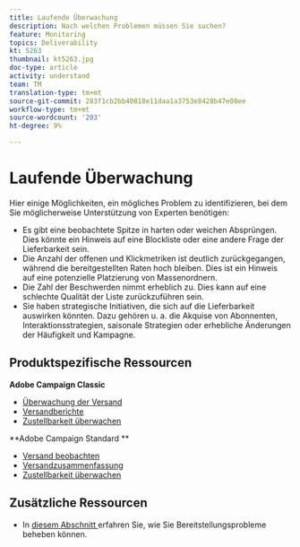 ```yaml
---
title: Laufende Überwachung
description: Nach welchen Problemen müssen Sie suchen?
feature: Monitoring
topics: Deliverability
kt: 5263
thumbnail: kt5263.jpg
doc-type: article
activity: understand
team: TM
translation-type: tm+mt
source-git-commit: 283f1cb2bb40818e11daa1a3753e8428b47e08ee
workflow-type: tm+mt
source-wordcount: '203'
ht-degree: 9%

---
```



# Laufende Überwachung

Hier einige Möglichkeiten, ein mögliches Problem zu identifizieren, bei dem Sie möglicherweise Unterstützung von Experten benötigen:

* Es gibt eine beobachtete Spitze in harten oder weichen Absprüngen. Dies könnte ein Hinweis auf eine Blockliste oder eine andere Frage der Lieferbarkeit sein.
* Die Anzahl der offenen und Klickmetriken ist deutlich zurückgegangen, während die bereitgestellten Raten hoch bleiben. Dies ist ein Hinweis auf eine potenzielle Platzierung von Massenordnern.
* Die Zahl der Beschwerden nimmt erheblich zu. Dies kann auf eine schlechte Qualität der Liste zurückzuführen sein.
* Sie haben strategische Initiativen, die sich auf die Lieferbarkeit auswirken könnten. Dazu gehören u. a. die Akquise von Abonnenten, Interaktionsstrategien, saisonale Strategien oder erhebliche Änderungen der Häufigkeit und Kampagne.

## Produktspezifische Ressourcen

**Adobe Campaign Classic**

* [Überwachung der Versand](https://experienceleague.adobe.com/docs/campaign-classic/using/sending-messages/monitoring-deliveries/about-delivery-monitoring.html)
* [Versandberichte](https://experienceleague.adobe.com/docs/campaign-classic/using/reporting/reports-on-deliveries/delivery-reports.html)
* [Zustellbarkeit überwachen](https://experienceleague.adobe.com/docs/campaign-classic/using/sending-messages/deliverability-management/monitoring-deliverability.html)

**Adobe Campaign Standard **

* [Versand beobachten](https://experienceleague.adobe.com/docs/campaign-standard/using/testing-and-sending/monitoring-messages/monitoring-a-delivery.html)
* [Versandzusammenfassung](https://docs-author-stg.corp.adobe.com/content/help/en/campaign-standard/using/reporting/list-of-reports/delivery-summary.html)
* [Zustellbarkeit überwachen](https://experienceleague.adobe.com/docs/campaign-standard/using/testing-and-sending/managing-deliverability/monitor-deliverability.html?lang=en#testing-and-sending)

## Zusätzliche Ressourcen

* In [diesem Abschnitt ](/help/additional-resources/troubleshooting.md) erfahren Sie, wie Sie Bereitstellungsprobleme beheben können.
